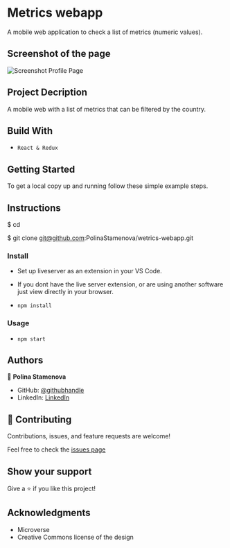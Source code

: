 # Metrics webapp

А mobile web application to check a list of metrics (numeric values).

## Screenshot of the page

![Screenshot Profile Page](XXXXXXX)

## Project Decription

A mobile web with a list of metrics that can be filtered by the country.

## Build With

- `React & Redux`

## Getting Started

To get a local copy up and running follow these simple example steps.

## Instructions

$ cd <folder>

$ git clone git@github.com:PolinaStamenova/wetrics-webapp.git

### Install

- Set up liveserver as an extension in your VS Code.
- If you dont have the live server extension, or are using another software just view directly in your browser.

- `npm install`

### Usage

- `npm start `

## Authors

👤 **Polina Stamenova**

- GitHub: [@githubhandle](https://github.com/PolinaStamenova)
- LinkedIn: [LinkedIn](https://www.linkedin.com/in/polina-stamenova-a60766112/)

## 🤝 Contributing

Contributions, issues, and feature requests are welcome!

Feel free to check the [issues page](https://github.com/PolinaStamenova/metrics-webapp/issues)

## Show your support

Give a ⭐️ if you like this project!

## Acknowledgments

- Microverse
- Creative Commons license of the design
